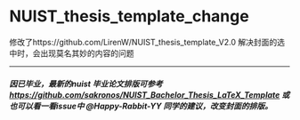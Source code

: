 # NUIST_thesis_template_change
修改了https://github.com/LirenW/NUIST_thesis_template_V2.0
解决封面的选中时，会出现莫名其妙的内容的问题

---
##### 因已毕业，最新的nuist 毕业论文排版可参考 https://github.com/sakronos/NUIST_Bachelor_Thesis_LaTeX_Template 或也可以看一看issue中 @Happy-Rabbit-YY 同学的建议，改变封面的排版。
